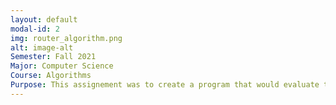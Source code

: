 ```yaml
---
layout: default
modal-id: 2
img: router_algorithm.png
alt: image-alt
Semester: Fall 2021
Major: Computer Science 
Course: Algorithms 
Purpose: This assignement was to create a program that would evaluate the placement of a router on a single floor plan. The code uses an input to generate any floor plan based on a CSV file, then create potential router placements based on the logic that the majority of routers are placed within a foot of a wall, not near openings such as windows or doors, and would not be placed in a bathroom. 
---
```

